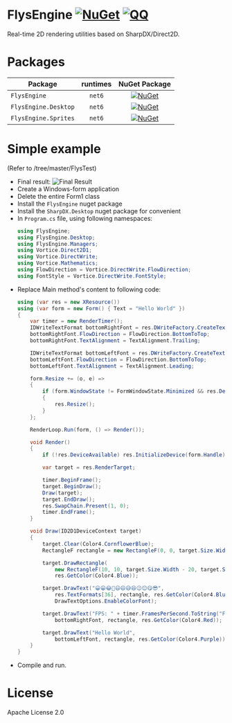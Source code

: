 # FlysEngine [![NuGet](https://img.shields.io/nuget/v/FlysEngine.svg)](https://nuget.org/packages/FlysEngine) [![QQ](https://img.shields.io/badge/QQ_Group-579060605-52B6EF?style=social&logo=tencent-qq&logoColor=000&logoWidth=20)](https://jq.qq.com/?_wv=1027&k=K4fBqpyQ)
Real-time 2D rendering utilities based on SharpDX/Direct2D.

# Packages
| Package              | runtimes |                                                  NuGet Package                                                   |
| -------------------- | :------: | :--------------------------------------------------------------------------------------------------------------: |
| `FlysEngine`         |  `net6`  |         [![NuGet](https://img.shields.io/nuget/v/FlysEngine.svg)](https://nuget.org/packages/FlysEngine)         |
| `FlysEngine.Desktop` |  `net6`  | [![NuGet](https://img.shields.io/nuget/v/FlysEngine.Desktop.svg)](https://nuget.org/packages/FlysEngine.Desktop) |
| `FlysEngine.Sprites` |  `net6`  | [![NuGet](https://img.shields.io/nuget/v/FlysEngine.Sprites.svg)](https://nuget.org/packages/FlysEngine.Sprites) |

# Simple example
(Refer to /tree/master/FlysTest)
* Final result:
  ![Final Result](FlysTest/FlysTest.png)
* Create a Windows-form application
* Delete the entire Form1 class
* Install the `FlysEngine` nuget package
* Install the `SharpDX.Desktop` nuget package for convenient
* In `Program.cs` file, using following namespaces:
  ```csharp
  using FlysEngine;
  using FlysEngine.Desktop;
  using FlysEngine.Managers;
  using Vortice.Direct2D1;
  using Vortice.DirectWrite;
  using Vortice.Mathematics;
  using FlowDirection = Vortice.DirectWrite.FlowDirection;
  using FontStyle = Vortice.DirectWrite.FontStyle;
  ```
* Replace Main method's content to following code:
  ```csharp
  using (var res = new XResource())
  using (var form = new Form() { Text = "Hello World" })
  {
      var timer = new RenderTimer();
      IDWriteTextFormat bottomRightFont = res.DWriteFactory.CreateTextFormat("Consolas", 16.0f);
      bottomRightFont.FlowDirection = FlowDirection.BottomToTop;
      bottomRightFont.TextAlignment = TextAlignment.Trailing;
  
      IDWriteTextFormat bottomLeftFont = res.DWriteFactory.CreateTextFormat("Consolas", FontWeight.Normal, FontStyle.Italic, FontStretch.Normal, 24.0f);
      bottomLeftFont.FlowDirection = FlowDirection.BottomToTop;
      bottomLeftFont.TextAlignment = TextAlignment.Leading;
  
      form.Resize += (o, e) =>
      {
          if (form.WindowState != FormWindowState.Minimized && res.DeviceAvailable)
          {
              res.Resize();
          }
      };
  
      RenderLoop.Run(form, () => Render());
  
      void Render()
      {
          if (!res.DeviceAvailable) res.InitializeDevice(form.Handle);
  
          var target = res.RenderTarget;
  
          timer.BeginFrame();
          target.BeginDraw();
          Draw(target);
          target.EndDraw();
          res.SwapChain.Present(1, 0);
          timer.EndFrame();
      }
  
      void Draw(ID2D1DeviceContext target)
      {
          target.Clear(Color4.CornflowerBlue);
          RectangleF rectangle = new RectangleF(0, 0, target.Size.Width, target.Size.Height);
  
          target.DrawRectangle(
              new RectangleF(10, 10, target.Size.Width - 20, target.Size.Height - 20),
              res.GetColor(Color4.Blue));
  
          target.DrawText("😀😁😂🤣😃😄😅😆😉😊😋😎",
              res.TextFormats[36], rectangle, res.GetColor(Color4.Blue),
              DrawTextOptions.EnableColorFont);
  
          target.DrawText("FPS: " + timer.FramesPerSecond.ToString("F1"),
              bottomRightFont, rectangle, res.GetColor(Color4.Red));
  
          target.DrawText("Hello World",
              bottomLeftFont, rectangle, res.GetColor(Color4.Purple));
      }
  }
  ```
* Compile and run.

# License
Apache License 2.0

